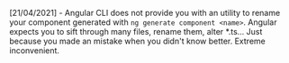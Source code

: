 [21/04/2021] - Angular CLI does not provide you with an utility to rename your component generated with `ng generate component <name>`. Angular expects you to sift through many files, rename them, alter *.ts... Just because you made an mistake when you didn't know better. Extreme inconvenient.